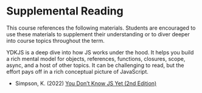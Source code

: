 # Supplemental Reading

This course references the following materials. Students are encouraged to use these materials to supplement their understanding or to diver deeper into course topics throughout the term.

YDKJS is a deep dive into how JS works under the hood. It helps you build a rich mental model for objects, references, functions, closures, scope, async, and a host of other topics. It can be challenging to read, but the effort pays off in a rich conceptual picture of JavaScript.

- Simpson, K. (2022) [You Don’t Know JS Yet (2nd Edition)](https://github.com/getify/You-Dont-Know-JS)
